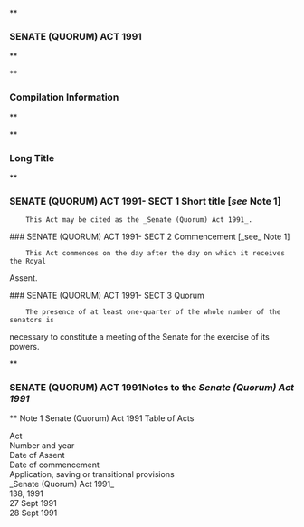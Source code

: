 **

###  SENATE (QUORUM) ACT 1991 
**


**

###  Compilation Information 
**







**

###  Long Title 
**
###  SENATE (QUORUM) ACT 1991- SECT 1  Short title [_see_ Note 1] 
<dl compact="">

		This Act may be cited as the _Senate (Quorum) Act 1991_.

 </dl>
###  SENATE (QUORUM) ACT 1991- SECT 2  Commencement [_see_ Note 1] 
<dl compact="">

		This Act commences on the day after the day on which it receives the Royal

Assent.

 </dl>
###  SENATE (QUORUM) ACT 1991- SECT 3  Quorum 
<dl compact="">

		The presence of at least one-quarter of the whole number of the senators is

necessary to constitute a meeting of the Senate for the exercise of its powers.

 </dl>
**

###  SENATE (QUORUM) ACT 1991<centreit>Notes to the _Senate (Quorum) Act 1991_ </centreit>
**
Note 1
Senate (Quorum) Act 1991
Table of Acts
<tr align="left">
  <th colspan="1" align="left">
    <div>Act</div>

  </th>
  <th colspan="1" align="left">
    <div>Number 
and year</div>

  </th>
  <th colspan="1" align="left">
    <div>Date 
of Assent</div>

  </th>
  <th colspan="1" align="left">
    <div>Date of commencement</div>

  </th>
  <th colspan="1" align="left">
    <div>Application, saving or transitional provisions</div>

  </th>
</tr>
<tr align="left">
  <td colspan="1" align="left">
    <div>_Senate (Quorum) Act 1991_</div>

  </td>
  <td colspan="1" align="left">
    <div>138, 1991</div>

  </td>
  <td colspan="1" align="left">
    <div>27 Sept 1991</div>

  </td>
  <td colspan="1" align="left">
    <div>28 Sept 1991</div>

  </td>
  <td colspan="1" align="left">

  </td>
</tr>
<tr align="left">
  <td colspan="1" align="left">

  </td>
  <td colspan="1" align="left">

  </td>
  <td colspan="1" align="left">

  </td>
  <td colspan="1" align="left">

  </td>
  <td colspan="1" align="left">

  </td>
</tr>




